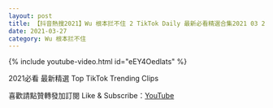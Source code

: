 ```yaml
---
layout: post
title: 【抖音熱搜2021】Wu 根本拦不住 2 TikTok Daily 最新必看精選合集2021 03 27
date: 2021-03-27
category: Wu 根本拦不住
---
```


{% include youtube-video.html id="eEY4Oedlats" %}

2021必看 最新精選 Top TikTok Trending Clips

喜歡請點贊轉發加訂閱 Like & Subscribe：[YouTube](https://www.youtube.com/channel/UCAoR7VcanIPd04uEq_GIylA/videos)

